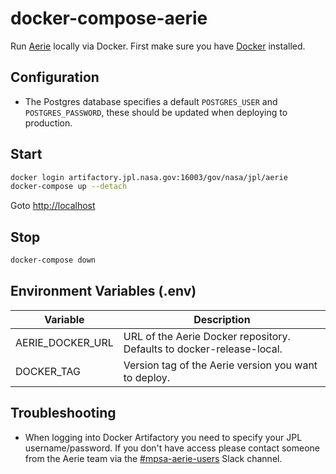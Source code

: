 # docker-compose-aerie

Run [Aerie](https://github.jpl.nasa.gov/Aerie/aerie) locally via Docker.
First make sure you have [Docker](https://docs.docker.com/get-docker/) installed.

## Configuration

- The Postgres database specifies a default `POSTGRES_USER` and `POSTGRES_PASSWORD`, these should be updated when deploying to production.

## Start

```sh
docker login artifactory.jpl.nasa.gov:16003/gov/nasa/jpl/aerie
docker-compose up --detach
```

Goto [http://localhost](http://localhost)

## Stop

```sh
docker-compose down
```

## Environment Variables (.env)

| Variable | Description |
| - | - |
| AERIE_DOCKER_URL | URL of the Aerie Docker repository. Defaults to docker-release-local. |
| DOCKER_TAG | Version tag of the Aerie version you want to deploy. |

## Troubleshooting

- When logging into Docker Artifactory you need to specify your JPL username/password. If you don't have access please contact someone from the Aerie team via the [#mpsa-aerie-users](https://app.slack.com/client/T024LMMEZ/C0163E42UBF) Slack channel.
